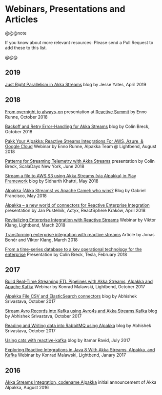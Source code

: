 # Webinars, Presentations and Articles

@@@note

If you know about more relevant resources: Please send a Pull Request to add these to this list.

@@@


## 2019

[Just Right Parallelism in Akka Streams](http://jesseyates.com/2019/04/07/just-right-parallelism-in-akka-streams.html)
blog by Jesse Yates, April 2019


## 2018

[From overnight to always-on](https://www.youtube.com/watch?v=Ab_GLQk4OLE&list=PLKKQHTLcxDVYw23SBLzqcbWkhX-cCUTr0&index=37&t=0s)
presentation at [Reactive Summit](https://www.reactivesummit.org/) by Enno Runne, October 2018

[Backoff and Retry Error-Handling for Akka Streams](https://blog.colinbreck.com/backoff-and-retry-error-handling-for-akka-streams/)
blog by Colin Breck, October 2018

[Pakk Your Alpakka: Reactive Streams Integrations For AWS, Azure, & Google Cloud](https://www.lightbend.com/blog/pakk-your-alpakka-reactive-streams-integrations-for-aws-azure-google-cloud)
Webinar by Enno Runne, Alpakka Team @ Lightbend, August 2018

[Patterns for Streaming Telemetry with Akka Streams](https://slideslive.com/38908774/patterns-for-streaming-telemetry-with-akka-streams)
presentation by Colin Breck, ScalaDays New York, June 2018

[Stream a file to AWS S3 using Akka Streams (via Alpakka) in Play Framework](https://blog.knoldus.com/2018/05/04/stream-a-file-to-aws-s3-using-akka-streams-via-alpakka-in-play-framework/)
blog by Sidharth Khattri, May 2018

[Alpakka (Akka Streams) vs Apache Camel: who wins?](http://www.thedevpiece.com/alpakka-akka-streams-vs-apache-camel-who-wins/) Blog by Gabriel Francisco, May 2018 

[Alpakka – a new world of connectors for Reactive Enterprise Integration](https://www.youtube.com/watch?v=EcNZ2mJZmCk)
presentation by Jan Pustelnik, Actyx, ReactSphere Kraków, April 2018

[Revitalizing Enterprise Integration with Reactive Streams](https://info.lightbend.com/webinar-revitalizing-enterprise-integration-with-reactive-streams-recording.html)
Webinar by Viktor Klang, Lightbend, March 2018

[Transforming enterprise integration with reactive streams](https://www.oreilly.com/ideas/transforming-enterprise-integration-with-reactive-streams)
Article by Jonas Bonér and Viktor Klang, March 2018

[From a time-series database to a key operational technology for the enterprise](https://youtu.be/3APiIht6oDY?t=1298)
Presentation by Colin Breck, Tesla, February 2018

## 2017

[Build Real-Time Streaming ETL Pipelines with Akka Streams, Alpakka and Apache Kafka](https://www.lightbend.com/blog/build-real-time-streaming-etl-pipelines-with-akka-streams-alpakka-and-apache-kafka)
Webinar by Konrad Malawski, Lightbend, October 2017

[Alpakka File CSV and ElasticSearch connectors](https://abhsrivastava.github.io/2017/10/02/Alpkka-File-CSV-Elastic/)
blog by Abhishek Srivastava, October 2017

[Stream Avro Records into Kafka using Avro4s and Akka Streams Kafka](https://abhsrivastava.github.io/2017/10/02/Stream-Avro-Records-into-Kafka/)
blog by Abhishek Srivastava, October 2017

[Reading and Writing data into RabbitMQ using Alpakka](https://abhsrivastava.github.io/2017/10/03/Reading-Writing-Data-into-RabbitMQ-using-Alpakka/)
blog by Abhishek Srivastava, October 2017

[Using cats with reactive-kafka](https://www.iravid.com/posts/using-cats-with-reactive-kafka.html)
blog by Itamar Ravid, July 2017

[Exploring Reactive Integrations in Java 8 With Akka Streams, Alpakka, and Kafka](https://dzone.com/articles/exploring-reactive-integrations-in-java-8-with-akka-streams-alpakka-and-kafka)
Webinar by Konrad Malawski, Lightbend, Janary 2017

## 2016

[Akka Streams Integration, codename Alpakka](https://akka.io/blog/2016/08/23/intro-alpakka)
initial announcement of Akka Alpakka, August 2016
